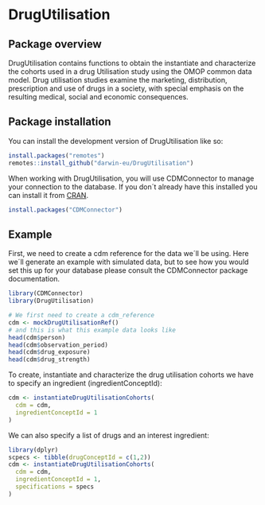 
<!-- README.md is generated from README.Rmd. Please edit that file -->

# DrugUtilisation

<!-- badges: start 
[![codecov.io](https://codecov.io/github/darwin-eu/IncidencePrevalence/coverage.svg?branch=main)](https://codecov.io/github/darwin-eu/IncidencePrevalence?branch=main)
[![R-CMD-check](https://github.com/darwin-eu/IncidencePrevalence/workflows/R-CMD-check/badge.svg)](https://github.com/darwin-eu/IncidencePrevalence/actions)
[![Lifecycle:Experimental](https://img.shields.io/badge/Lifecycle-Experimental-339999)](https://www.tidyverse.org/lifecycle/#experimental)
badges: end -->

## Package overview

DrugUtilisation contains functions to obtain the instantiate and
characterize the cohorts used in a drug Utilisation study using the OMOP
common data model. Drug utilisation studies examine the marketing,
distribution, prescription and use of drugs in a society, with special
emphasis on the resulting medical, social and economic consequences.

## Package installation

You can install the development version of DrugUtilisation like so:

``` r
install.packages("remotes")
remotes::install_github("darwin-eu/DrugUtilisation")
```

When working with DrugUtilisation, you will use CDMConnector to manage
your connection to the database. If you don´t already have this
installed you can install it from
[CRAN](https://CRAN.R-project.org/package=CDMConnector).

``` r
install.packages("CDMConnector")
```

## Example

First, we need to create a cdm reference for the data we´ll be using.
Here we´ll generate an example with simulated data, but to see how you
would set this up for your database please consult the CDMConnector
package documentation.

``` r
library(CDMConnector)
library(DrugUtilisation)

# We first need to create a cdm_reference
cdm <- mockDrugUtilisationRef()
# and this is what this example data looks like
head(cdm$person)
head(cdm$observation_period)
head(cdm$drug_exposure)
head(cdm$drug_strength)
```

To create, instantiate and characterize the drug utilisation cohorts we
have to specify an ingredient (ingredientConceptId):

``` r
cdm <- instantiateDrugUtilisationCohorts(
  cdm = cdm,
  ingredientConceptId = 1
)
```

We can also specify a list of drugs and an interest ingredient:

``` r
library(dplyr)
scpecs <- tibble(drugConceptId = c(1,2))
cdm <- instantiateDrugUtilisationCohorts(
  cdm = cdm,
  ingredientConceptId = 1,
  specifications = specs
)
```
